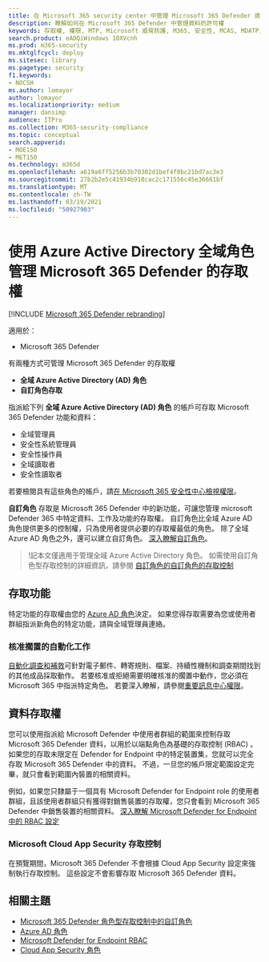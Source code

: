 ```yaml
---
title: 在 Microsoft 365 security center 中管理 Microsoft 365 Defender 資料的存取權
description: 瞭解如何在 Microsoft 365 Defender 中管理資料的許可權
keywords: 存取權, 權限, MTP, Microsoft 威脅防護, M365, 安全性, MCAS, MDATP, Cloud App Security, Microsoft Defender 進階威脅防護, 範圍, 約制, RBAC
search.product: eADQiWindows 10XVcnh
ms.prod: m365-security
ms.mktglfcycl: deploy
ms.sitesec: library
ms.pagetype: security
f1.keywords:
- NOCSH
ms.author: lomayor
author: lomayor
ms.localizationpriority: medium
manager: dansimp
audience: ITPro
ms.collection: M365-security-compliance
ms.topic: conceptual
search.appverid:
- MOE150
- MET150
ms.technology: m365d
ms.openlocfilehash: a619a6ff5256b3b70302d1bef4f0bc21bd7ac3e3
ms.sourcegitcommit: 27b2b2e5c41934b918cac2c171556c45e36661bf
ms.translationtype: MT
ms.contentlocale: zh-TW
ms.lasthandoff: 03/19/2021
ms.locfileid: "50927903"
---
```

# <a name="manage-access-to-microsoft-365-defender-with-azure-active-directory-global-roles"></a>使用 Azure Active Directory 全域角色管理 Microsoft 365 Defender 的存取權

[!INCLUDE [Microsoft 365 Defender rebranding](../includes/microsoft-defender.md)]


適用於：
- Microsoft 365 Defender

有兩種方式可管理 Microsoft 365 Defender 的存取權
- **全域 Azure Active Directory (AD) 角色**
- **自訂角色存取**

指派給下列 **全域 Azure Active Directory (AD) 角色** 的帳戶可存取 Microsoft 365 Defender 功能和資料：
- 全域管理員
- 安全性系統管理員
- 安全性操作員
- 全域讀取者
- 安全性讀取者

若要檢閱具有這些角色的帳戶，請[在 Microsoft 365 安全性中心檢視權限](https://security.microsoft.com/permissions)。

**自訂角色** 存取是 Microsoft 365 Defender 中的新功能，可讓您管理 microsoft Defender 365 中特定資料、工作及功能的存取權。 自訂角色比全域 Azure AD 角色提供更多的控制權，只為使用者提供必要的存取權最低的角色。  除了全域 Azure AD 角色之外，還可以建立自訂角色。 [深入瞭解自訂角色](custom-roles.md)。

> !記本文僅適用于管理全域 Azure Active Directory 角色。 如需使用自訂角色型存取控制的詳細資訊，請參閱 [自訂角色的自訂角色的存取控制](custom-roles.md)

## <a name="access-to-functionality"></a>存取功能
特定功能的存取權由您的 [Azure AD 角色](/azure/active-directory/users-groups-roles/directory-assign-admin-roles)決定。 如果您得存取需要為您或使用者群組指派新角色的特定功能，請與全域管理員連絡。

### <a name="approve-pending-automated-tasks"></a>核准擱置的自動化工作
[自動化調查和補救](mtp-autoir-actions.md)可針對電子郵件、轉寄規則、檔案、持續性機制和調查期間找到的其他成品採取動作。 若要核准或拒絕需要明確核准的擱置中動作，您必須在 Microsoft 365 中指派特定角色。 若要深入瞭解，請參閱[重要訊息中心權限](mtp-action-center.md#required-permissions-for-action-center-tasks)。

## <a name="access-to-data"></a>資料存取權
您可以使用指派給 Microsoft Defender 中使用者群組的範圍來控制存取 Microsoft 365 Defender 資料，以用於以端點角色為基礎的存取控制 (RBAC) 。 如果您的存取未限定在 Defender for Endpoint 中的特定裝置集，您就可以完全存取 Microsoft 365 Defender 中的資料。 不過，一旦您的帳戶限定範圍設定完畢，就只會看到範圍內裝置的相關資料。

例如，如果您只隸屬于一個具有 Microsoft Defender for Endpoint role 的使用者群組，且該使用者群組只有獲得對銷售裝置的存取權，您只會看到 Microsoft 365 Defender 中銷售裝置的相關資料。 [深入瞭解 Microsoft Defender for Endpoint 中的 RBAC 設定](/windows/security/threat-protection/microsoft-defender-atp/rbac)

### <a name="microsoft-cloud-app-security-access-controls"></a>Microsoft Cloud App Security 存取控制
在預覽期間，Microsoft 365 Defender 不會根據 Cloud App Security 設定來強制執行存取控制。 這些設定不會影響存取 Microsoft 365 Defender 資料。

## <a name="related-topics"></a>相關主題
- [Microsoft 365 Defender 角色型存取控制中的自訂角色](custom-roles.md)
- [Azure AD 角色](/azure/active-directory/users-groups-roles/directory-assign-admin-roles)
- [Microsoft Defender for Endpoint RBAC](/windows/security/threat-protection/microsoft-defender-atp/rbac)
- [Cloud App Security 角色](/cloud-app-security/manage-admins)